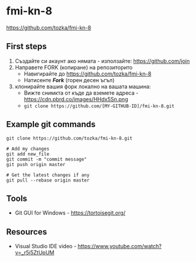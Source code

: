 # fmi-kn-8

<a href="https://github.com/tozka/fmi-kn-8" target="_blank">https://github.com/tozka/fmi-kn-8</a> 

## First steps
1. Създайте си акаунт ако нямата - използайте:  <a href="https://github.com/join" target="_blank">https://github.com/join</a> 
2. Направете FORK (копиране) на репозиторито
   - Навигирайте до https://github.com/tozka/fmi-kn-8  
   - Натисенте ***Fork*** (горен десен ъгъл)
3. клонирайте вашия форк локално на вашата машина:
   - Вижте снимкта от къде да вземете адреса - https://cdn.pbrd.co/images/HHdx5Sn.png
   - `git clone https://github.com/[MY-GITHUB-ID]/fmi-kn-8.git`

## Example git commands
```
git clone https://github.com/tozka/fmi-kn-8.git

# Add my changes 
git add new_file
git commit -m "commit message"
git push origin master

# Get the latest changes if any 
git pull --rebase origin master

```



## Tools

- Git GUI for Windows - https://tortoisegit.org/ 


## Resources
- Visual Studio IDE video - https://www.youtube.com/watch?v=_r5i5ZtUpUM
